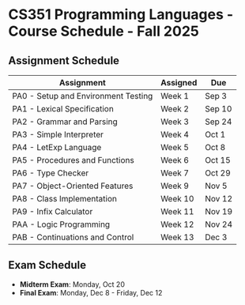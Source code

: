 # CS351 Programming Languages - Course Schedule - Fall 2025

## Assignment Schedule

| Assignment | Assigned | Due |
| ---------- | -------- | --- |
| PA0 - Setup and Environment Testing | Week 1 | Sep 3 |
| PA1 - Lexical Specification | Week 2 | Sep 10 |
| PA2 - Grammar and Parsing | Week 3 | Sep 24 |
| PA3 - Simple Interpreter | Week 4 | Oct 1 |
| PA4 - LetExp Language | Week 5 | Oct 8 |
| PA5 - Procedures and Functions | Week 6 | Oct 15 |
| PA6 - Type Checker | Week 7 | Oct 29 |
| PA7 - Object-Oriented Features | Week 9 | Nov 5 |
| PA8 - Class Implementation | Week 10 | Nov 12 |
| PA9 - Infix Calculator | Week 11 | Nov 19 |
| PAA - Logic Programming | Week 12 | Nov 24 |
| PAB - Continuations and Control | Week 13 | Dec 3 |


## Exam Schedule

- **Midterm Exam**: Monday, Oct 20
- **Final Exam**: Monday, Dec 8 - Friday, Dec 12
